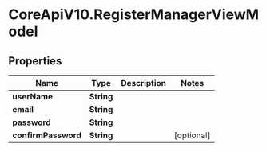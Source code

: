 # CoreApiV10.RegisterManagerViewModel

## Properties
Name | Type | Description | Notes
------------ | ------------- | ------------- | -------------
**userName** | **String** |  | 
**email** | **String** |  | 
**password** | **String** |  | 
**confirmPassword** | **String** |  | [optional] 


